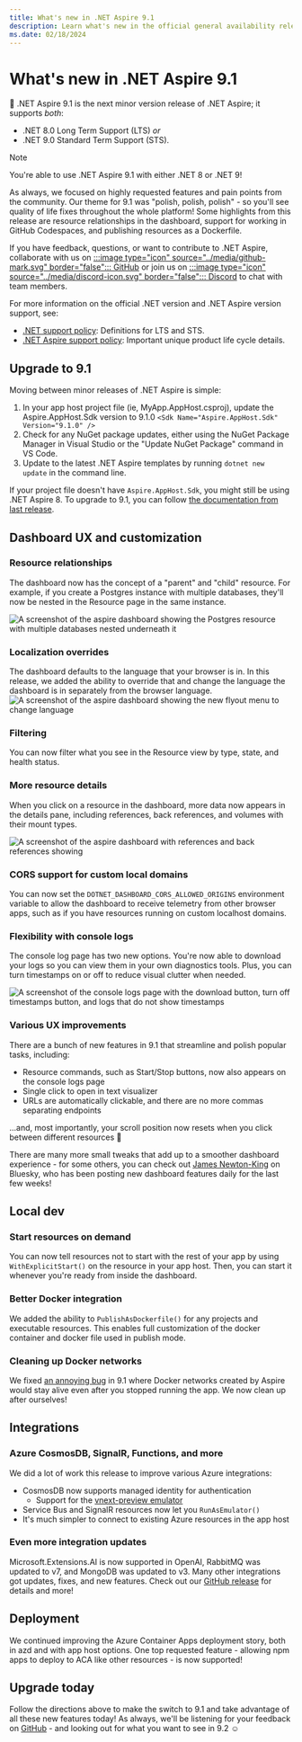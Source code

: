 ```yaml
---
title: What's new in .NET Aspire 9.1
description: Learn what's new in the official general availability release of .NET Aspire 9.1.
ms.date: 02/18/2024
---
```


# What's new in .NET Aspire 9.1

📢 .NET Aspire 9.1 is the next minor version release of .NET Aspire; it supports _both_:

- .NET 8.0 Long Term Support (LTS) _or_
- .NET 9.0 Standard Term Support (STS).

> [!NOTE]
> You're able to use .NET Aspire 9.1 with either .NET 8 or .NET 9!

As always, we focused on highly requested features and pain points from the community. Our theme for 9.1 was "polish, polish, polish" - so you'll see quality of life fixes throughout the whole platform! Some highlights from this release are resource relationships in the dashboard, support for working in GitHub Codespaces, and publishing resources as a Dockerfile.

If you have feedback, questions, or want to contribute to .NET Aspire, collaborate with us on [:::image type="icon" source="../media/github-mark.svg" border="false"::: GitHub](https://github.com/dotnet/aspire) or join us on [:::image type="icon" source="../media/discord-icon.svg" border="false"::: Discord](https://discord.com/invite/h87kDAHQgJ) to chat with team members.

For more information on the official .NET version and .NET Aspire version support, see:

- [.NET support policy](https://dotnet.microsoft.com/platform/support/policy): Definitions for LTS and STS.
- [.NET Aspire support policy](https://dotnet.microsoft.com/platform/support/policy/aspire): Important unique product life cycle details.

## Upgrade to 9.1

Moving between minor releases of .NET Aspire is simple:

1. In your app host project file (ie, MyApp.AppHost.csproj), update the Aspire.AppHost.Sdk version to 9.1.0
`<Sdk Name="Aspire.AppHost.Sdk" Version="9.1.0" />`
1. Check for any NuGet package updates, either using the NuGet Package Manager in Visual Studio or the "Update NuGet Package" command in VS Code.
1. Update to the latest .NET Aspire templates by running `dotnet new update` in the command line.

If your project file doesn't have `Aspire.AppHost.Sdk`, you might still be using .NET Aspire 8. To upgrade to 9.1, you can follow [the documentation from last release](../get-started/upgrade-to-aspire-9).

## Dashboard UX and customization

### Resource relationships

The dashboard now has the concept of a "parent" and "child" resource. For example, if you create a Postgres instance with multiple databases, they'll now be nested in the Resource page in the same instance.

![A screenshot of the aspire dashboard showing the Postgres resource with multiple databases nested underneath it](./media/dashboard-parentchild.png)

### Localization overrides

The dashboard defaults to the language that your browser is in. In this release, we added the ability to override that and change the language the dashboard is in separately from the browser language.
![A screenshot of the aspire dashboard showing the new flyout menu to change language](./media/dashboard-language.png)

### Filtering

You can now filter what you see in the Resource view by type, state, and health status.

### More resource details

When you click on a resource in the dashboard, more data now appears in the details pane, including references, back references, and volumes with their mount types.

![A screenshot of the aspire dashboard with references and back references showing](./media/dashboard-resourcedetails.png)

### CORS support for custom local domains

You can now set the `DOTNET_DASHBOARD_CORS_ALLOWED_ORIGINS` environment variable to allow the dashboard to receive telemetry from other browser apps, such as if you have resources running on custom localhost domains.

### Flexibility with console logs

The console log page has two new options. You're now able to download your logs so you can view them in your own diagnostics tools. Plus, you can turn timestamps on or off to reduce visual clutter when needed.

![A screenshot of the console logs page with the download button, turn off timestamps button, and logs that do not show timestamps](./media/consolelogs-download.png)

### Various UX improvements

There are a bunch of new features in 9.1 that streamline and polish popular tasks, including:

- Resource commands, such as Start/Stop buttons, now also appears on the console logs page
- Single click to open in text visualizer
- URLs are automatically clickable, and there are no more commas separating endpoints

...and, most importantly, your scroll position now resets when you click between different resources 🥳

There are many more small tweaks that add up to a smoother dashboard experience - for some others, you can check out [James Newton-King](https://bsky.app/profile/james.newtonking.com) on Bluesky, who has been posting new dashboard features daily for the last few weeks!

## Local dev

### Start resources on demand

You can now tell resources not to start with the rest of your app by using `WithExplicitStart()` on the resource in your app host. Then, you can start it whenever you're ready from inside the dashboard.

### Better Docker integration

We added the ability to `PublishAsDockerfile()` for any projects and executable resources. This enables full customization of the docker container and docker file used in publish mode.

### Cleaning up Docker networks

We fixed [an annoying bug](https://github.com/dotnet/aspire/issues/6504) in 9.1 where Docker networks created by Aspire would stay alive even after you stopped running the app. We now clean up after ourselves!

## Integrations

### Azure CosmosDB, SignalR, Functions, and more

We did a lot of work this release to improve various Azure integrations:

- CosmosDB now supports managed identity for authentication
  - Support for the [vnext-preview emulator](/azure/cosmos-db/emulator-linux)
- Service Bus and SignalR resources now let you `RunAsEmulator()`
- It's much simpler to connect to existing Azure resources in the app host

### Even more integration updates

Microsoft.Extensions.AI is now supported in OpenAI, RabbitMQ was updated to v7, and MongoDB was updated to v3. Many other integrations got updates, fixes, and new features. Check out our [GitHub release](https://github.com/dotnet/aspire/releases) for details and more!

## Deployment

We continued improving the Azure Container Apps deployment story, both in azd and with app host options. One top requested feature - allowing npm apps to deploy to ACA like other resources - is now supported!

## Upgrade today

Follow the directions above to make the switch to 9.1 and take advantage of all these new features today! As always, we'll be listening for your feedback on [GitHub](https://github.com/dotnet/aspire/issues) - and looking out for what you want to see in 9.2 ☺️
